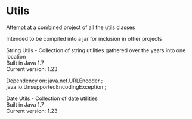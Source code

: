 # Utils
Attempt at a combined project of all the utils classes

Intended to be compiled into a jar for inclusion in other projects

String Utils - Collection of string utilities gathered over the years into one location <br>
  Built in Java 1.7 <br>
  Current version: 1.23<br>
  
  Dependency on: java.net.URLEncoder ;
	java.io.UnsupportedEncodingException ;
	
Date Utils - Collection of date utilities <br>
  Built in Java 1.7 <br>
  Current version: 1.23<br>
